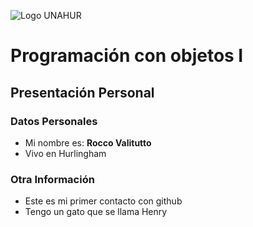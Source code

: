 ![Logo UNAHUR](./UNAHUR.png)

# Programación con objetos I
## Presentación Personal

### Datos Personales
- Mi nombre es: **Rocco Valitutto**
- Vivo en Hurlingham


### Otra Información
- Este es mi primer contacto con github
- Tengo un gato que se llama Henry
